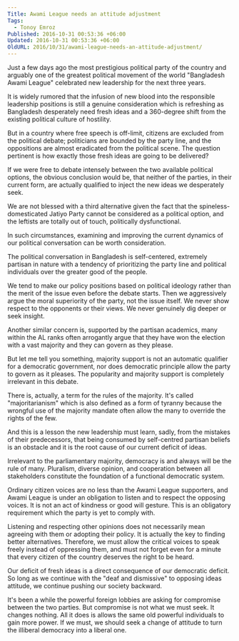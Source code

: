 ```yaml
---
Title: Awami League needs an attitude adjustment
Tags:
  - Tonoy Emroz
Published: 2016-10-31 00:53:36 +06:00
Updated: 2016-10-31 00:53:36 +06:00
OldURL: 2016/10/31/awami-league-needs-an-attitude-adjustment/
---
```


Just a few days ago the most prestigious political party of the country and arguably one of the greatest political movement of the world "Bangladesh Awami League" celebrated new leadership for the next three years.

It is widely rumored that the infusion of new blood into the responsible leadership positions is still a genuine consideration which is refreshing as Bangladesh desperately need fresh ideas and a 360-degree shift from the existing political culture of hostility.

But in a country where free speech is off-limit, citizens are excluded from the political debate; politicians are bounded by the party line, and the oppositions are almost eradicated from the political scene. The question pertinent is how exactly those fresh ideas are going to be delivered?

If we were free to debate intensely between the two available political options, the obvious conclusion would be, that neither of the parties, in their current form, are actually qualified to inject the new ideas we desperately seek.

We are not blessed with a third alternative given the fact that the spineless-domesticated Jatiyo Party cannot be considered as a political option, and the leftists are totally out of touch, politically dysfunctional.

In such circumstances, examining and improving the current dynamics of our political conversation can be worth consideration.

The political conversation in Bangladesh is self-centered, extremely partisan in nature with a tendency of prioritizing the party line and political individuals over the greater good of the people.

We tend to make our policy positions based on political ideology rather than the merit of the issue even before the debate starts. Then we aggressively argue the moral superiority of the party, not the issue itself. We never show respect to the opponents or their views. We never genuinely dig deeper or seek insight.

Another similar concern is, supported by the partisan academics, many within the AL ranks often arrogantly argue that they have won the election with a vast majority and they can govern as they please.

But let me tell you something, majority support is not an automatic qualifier for a democratic government, nor does democratic principle allow the party to govern as it pleases. The popularity and majority support is completely irrelevant in this debate.

There is, actually, a term for the rules of the majority. It's called "majoritarianism" which is also defined as a form of tyranny because the wrongful use of the majority mandate often allow the many to override the rights of the few.

And this is a lesson the new leadership must learn, sadly, from the mistakes of their predecessors, that being consumed by self-centred partisan beliefs is an obstacle and it is the root cause of our current deficit of ideas.

Irrelevant to the parliamentary majority, democracy is and always will be the rule of many. Pluralism, diverse opinion, and cooperation between all stakeholders constitute the foundation of a functional democratic system.

Ordinary citizen voices are no less than the Awami League supporters, and Awami League is under an obligation to listen and to respect the opposing voices. It is not an act of kindness or good will gesture. This is an obligatory requirement which the party is yet to comply with.

Listening and respecting other opinions does not necessarily mean agreeing with them or adopting their policy. It is actually the key to finding better alternatives. Therefore, we must allow the critical voices to speak freely instead of oppressing them, and must not forget even for a minute that every citizen of the country deserves the right to be heard.

Our deficit of fresh ideas is a direct consequence of our democratic deficit. So long as we continue with the "deaf and dismissive" to opposing ideas attitude, we continue pushing our society backward.

It's been a while the powerful foreign lobbies are asking for compromise between the two parties. But compromise is not what we must seek. It changes nothing. All it does is allows the same old powerful individuals to gain more power. If we must, we should seek a change of attitude to turn the illiberal democracy into a liberal one.
